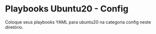 # Playbooks Ubuntu20 - Config

Coloque seus playbooks YAML para ubuntu20 na categoria config neste diretório.
